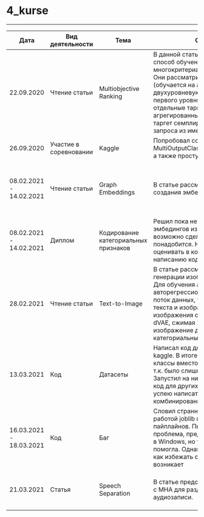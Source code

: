 # 4_kurse

***
| Дата | Вид деятельности | Тема | Содержание | Ссылка |
| --- | --- | --- | --- | --- |
| 22.09.2020 | Чтение статьи | Multiobjective Ranking | В данной статье авторы рассматривают способ обучения модели многокритериальному ранжированию. Они рассматривают одноуровневую (обучается на агрегированный таргет) и двухуровневую модель (модели первого уровня обучаются на отдельные таргеты, модель второго на агрегированный). Агрегированный таргет семплируется для каждого запроса из имеющихся таргетов. | [Multi-Objective Ranking Optimization for Product Search Using Stochastic Label Aggregation](https://assets.amazon.science/4d/9c/69cbef8346408349385c780cac48/scipub-1195.pdf) |
| 26.09.2020 | Участие в соревновании | Kaggle | Попробовал собрать простой бейзлайн MultiOutputClassifier(xgb.XGBClassifier()), а также простую нейронку. | |
| 08.02.2021 - 14.02.2021 | Чтение статьи | Graph Embeddings  | В статье рассматривается способ создания эмбедингов для графов | [Cleora: A Simple, Strong and Scalable Graph Embedding Scheme](https://arxiv.org/pdf/2102.02302v1.pdf) |
| 08.02.2021 - 14.02.2021 | Диплом | Кодирование категориальных признаков | Решил пока не переписывать код для эмбедингов из [category_encoders](https://contrib.scikit-learn.org/category_encoders/), возможно сделаю это в конце если понадобится. Наметил, что я хочу оценивать в кодировании и приступил к написанию кода эксперементов | |
|28.02.2021| Чтение статьи | Text-to-Image | В статье рассматривается способ генерации изображений из их описания. Для обучения авторы подают в авторегрессионную модель, как один поток данных, токены полученные из текста и изображения. Токены изображения они получают с помощью dVAE, сжимая 256x256 RGB изображение до сетки 32x32 категориальных переменных. | [Zero-Shot Text-to-Image Generation](https://arxiv.org/abs/2102.12092v1)|
| 13.03.2021 | Код | Датасеты | Написал код для загрузки датасетов с kaggle. В итоге решил использовать классы вместо единой схемы конфига, т.к. было слишком много костылей. Запустил на них экспы. Завтра напишу код для других датасетов и возможно успею написать код для комбинирования методов | |
| 16.03.2021 - 18.03.2021 | Код | Баг | Словил странный баг с некоректной работой joblib в кросс-валидации пайплайнов. Пытался разобраться в чем проблема, предположил, что проблема в Windows, но установка linux не помогла. Однако, кажется, придумал, как избежать ситуации при котором он возникает | |
| 21.03.2021 | Статья | Speech Separation | В статье представлена архитектура сети с MHA для разделения спикеров в аудиозаписи. | [Attention is All You Need in Speech Separation](https://arxiv.org/abs/2010.13154v2)


